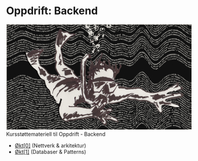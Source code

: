 # Oppdrift: Backend
![Hacker](./img/Kodesnorkling.jpg)
Kursstøttemateriell til Oppdrift - Backend

- [Økt[0]](./del_0/) (Nettverk & arkitektur)
- [Økt[1]](./del_1/) (Databaser & Patterns)